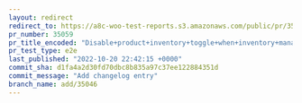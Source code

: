 ```yaml
---
layout: redirect
redirect_to: https://a8c-woo-test-reports.s3.amazonaws.com/public/pr/35059/e2e/index.html
pr_number: 35059
pr_title_encoded: "Disable+product+inventory+toggle+when+inventory+management+is+disabled"
pr_test_type: e2e
last_published: "2022-10-20 22:42:15 +0000"
commit_sha: d1fa4a2d30fd70dbc8b835a97c37ee122884351d
commit_message: "Add changelog entry"
branch_name: add/35046
---
```

